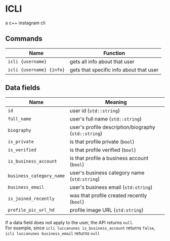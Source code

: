 # ICLI
 a c++ instagram cli

## Commands
|  Name                                 | Function |
| ------------------------------------- | -------- |
| `icli {username}`                     | gets all info about that user   |
| `icli {username} {info}`              | gets that specific info about that user   |

## Data fields
|  Name                                 | Meaning |
| ------------------------------------- | ------- |
| `id`                                  | user id (`std::string`) |
| `full_name`                           | user's full name (`std::string`) |
| `biography`                           | user's profile description/biography (`std::string`) |
| `is_private`                          | is that profile private (`bool`) |
| `is_verified`                         | is that profile verified (`bool`) |
| `is_business_account`                 | is that profile a business account (`bool`) |
| `business_category_name`              | user's business category name (`std:string`) |
| `business_email`                      | user's business email (`std:string`) |
| `is_joined_recently`                  | was that profile created recently (`bool`) |
| `profile_pic_url_hd`                  | profile image URL (`std:string`) |

If a data field does not apply to the user, the API returns `null`. <br /> For example, since `icli luccanunes is_business_account` returns `false`, `icli luccanunes business_email` returns `null`
